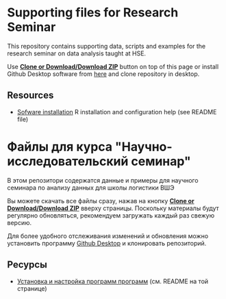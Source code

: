# Supporting files for Research Seminar

This repository contains supporting data, scripts and examples for the research seminar on data analysis taught at HSE.

Use [**Clone or Download/Download ZIP**](https://github.com/postlogist/research-seminar/archive/master.zip) button on top of this page or install Github Desktop software from [here](https://desktop.github.com/) and clone repository in desktop.

## Resources
 - [Sofware installation](./installation) R installation and configuration help (see README file)


# Файлы для курса "Научно-исследовательский семинар"

В этом репозитори содержатся данные и примеры для научного семинара по анализу данных для школы логистики ВШЭ


Вы можете скачать все файлы сразу, нажав на кнопку  [**Clone or Download/Download ZIP**](https://github.com/postlogist/research-seminar/archive/master.zip) вверху страницы.
Поскольку материалы будут регулярно обновляться, рекомендуем загружать каждый раз свежую версию.

Для более удобного отслеживания изменений и обновления можно установить программу  [Github Desktop](https://desktop.github.com/) и клонировать репозиторий.

## Ресурсы
 - [Установка и настройка программ программ](./installation) (см. README на той странице)
